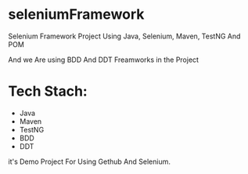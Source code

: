 # seleniumFramework
Selenium Framework Project Using Java, Selenium, Maven, TestNG And POM

And we Are using BDD And DDT Freamworks in the Project


# Tech Stach:

- Java
- Maven
- TestNG
- BDD
- DDT



it's Demo Project For Using Gethub And Selenium.
